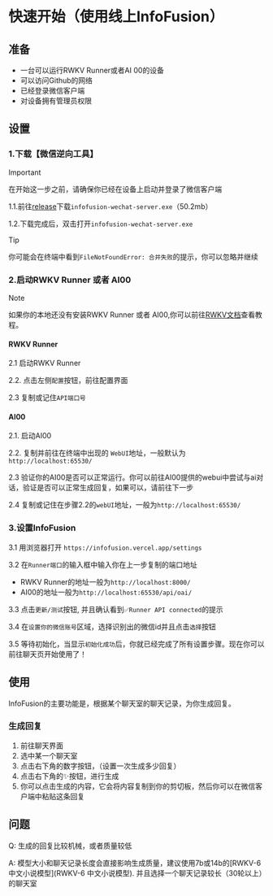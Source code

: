 # 快速开始（使用线上InfoFusion）

## 准备
-  一台可以运行RWKV Runner或者AI 00的设备
-   可以访问Github的网络
- 已经登录微信客户端
- 对设备拥有管理员权限

## 设置
### 1.下载【微信逆向工具】
> [!IMPORTANT]
> 在开始这一步之前，请确保你已经在设备上启动并登录了微信客户端

  1.1.前往[release](https://github.com/LeoLin4258/Infofusion/releases/tag/v1.1)下载`infofusion-wechat-server.exe`（50.2mb）

  1.2.下载完成后，双击打开`infofusion-wechat-server.exe`


> [!TIP]
> 你可能会在终端中看到`FileNotFoundError: 合并失败`的提示，你可以忽略并继续

### 2.启动RWKV Runner 或者 AI00

> [!NOTE]
> 如果你的本地还没有安装RWKV Runner 或者 AI00,你可以前往[RWKV文档](https://rwkv.cn/docs)查看教程。

#### RWKV Runner
   2.1 启动RWKV Runner

   2.2. 点击左侧`配置`按钮，前往配置界面

   2.3  复制或记住`API端口号`

#### AI00
   2.1. 启动AI00

   2.2. 复制并前往在终端中出现的 `WebUI`地址，一般默认为`http://localhost:65530/`

   2.3 验证你的AI00是否可以正常运行。你可以前往AI00提供的webui中尝试与ai对话，验证是否可以正常生成回复，如果可以，请前往下一步

   2.4  复制或记住在步骤2.2的`webUI`地址，一般为`http://localhost:65530/`


### 3.设置InfoFusion

   3.1 用浏览器打开 `https://infofusion.vercel.app/settings`

   3.2 在`Runner端口`的输入框中输入你在上一步复制的端口地址
   - RWKV Runner的地址一般为`http://localhost:8000/`
   - AI00的地址一般为`http://localhost:65530/api/oai/` 

   3.3 点击`更新/测试`按钮, 并且确认看到`✅Runner API connected`的提示

   3.4 在`设置你的微信账号`区域，选择识别出的微信id并且点击`选择`按钮

   3.5 等待初始化，当显示`初始化成功`后，你就已经完成了所有设置步骤。现在你可以前往聊天页开始使用了！

## 使用
InfoFusion的主要功能是，根据某个聊天室的聊天记录，为你生成回复。

### 生成回复
1. 前往聊天界面
2. 选中某一个聊天室
3. 点击右下角的数字按钮，（设置一次生成多少回复）
4. 点击右下角的✨按钮，进行生成
5. 你可以点击生成的内容，它会将内容复制到你的剪切板，然后你可以在微信客户端中粘贴这条回复

## 问题
Q: 生成的回复比较机械，或者质量较低

A: 模型大小和聊天记录长度会直接影响生成质量，建议使用7b或14b的[RWKV-6 中文小说模型](RWKV-6 中文小说模型). 并且选择一个聊天记录较长（30轮以上）的聊天室
